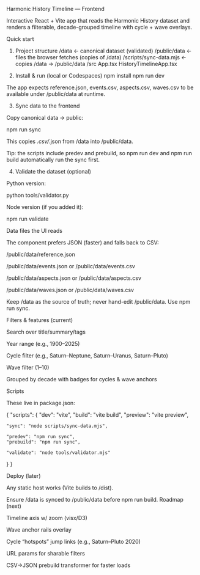 Harmonic History Timeline — Frontend

Interactive React + Vite app that reads the Harmonic History dataset and renders a filterable, decade-grouped timeline with cycle + wave overlays.

Quick start
1) Project structure
/data                ← canonical dataset (validated)
/public/data         ← files the browser fetches (copies of /data)
/scripts/sync-data.mjs  ← copies /data → /public/data
/src
  App.tsx
  HistoryTimelineApp.tsx

2) Install & run (local or Codespaces)
npm install
npm run dev


The app expects reference.json, events.csv, aspects.csv, waves.csv to be available under /public/data at runtime.

3) Sync data to the frontend

Copy canonical data → public:

npm run sync


This copies *.csv/*.json from /data into /public/data.

Tip: the scripts include predev and prebuild, so npm run dev and npm run build automatically run the sync first.

4) Validate the dataset (optional)

Python version:

python tools/validator.py


Node version (if you added it):

npm run validate

Data files the UI reads

The component prefers JSON (faster) and falls back to CSV:

/public/data/reference.json

/public/data/events.json or /public/data/events.csv

/public/data/aspects.json or /public/data/aspects.csv

/public/data/waves.json or /public/data/waves.csv

Keep /data as the source of truth; never hand-edit /public/data. Use npm run sync.

Filters & features (current)

Search over title/summary/tags

Year range (e.g., 1900–2025)

Cycle filter (e.g., Saturn–Neptune, Saturn–Uranus, Saturn–Pluto)

Wave filter (1–10)

Grouped by decade with badges for cycles & wave anchors

Scripts

These live in package.json:

{
  "scripts": {
    "dev": "vite",
    "build": "vite build",
    "preview": "vite preview",

    "sync": "node scripts/sync-data.mjs",

    "predev": "npm run sync",
    "prebuild": "npm run sync",

    "validate": "node tools/validator.mjs"
  }
}

Deploy (later)

Any static host works (Vite builds to /dist).

Ensure /data is synced to /public/data before npm run build.
Roadmap (next)

Timeline axis w/ zoom (visx/D3)

Wave anchor rails overlay

Cycle “hotspots” jump links (e.g., Saturn–Pluto 2020)

URL params for sharable filters

CSV→JSON prebuild transformer for faster loads